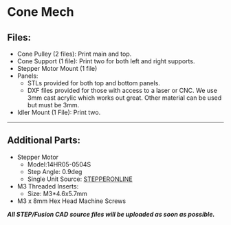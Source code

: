 # Cone Mech
## Files:
* Cone Pulley (2 files): Print main and top.
* Cone Support (1 file): Print two for both left and right supports.
* Stepper Motor Mount (1 file)
* Panels: 
  * STLs provided for both top and bottom panels.
  * DXF files provided for those with access to a laser or CNC. We use 3mm cast acrylic which works out great. Other material can be used but must be 3mm. 
* Idler Mount (1 File): Print two.
- - -
## Additional Parts:
* Stepper Motor
  * Model:14HR05-0504S
  * Step Angle: 0.9deg
  * Single Unit Source: [STEPPERONLINE](https://www.omc-stepperonline.com/round-nema-14-bipolar-0-9deg-7ncm-9-91oz-in-0-5a-8-5v-36x12mm-4-wires-14hr05-0504s)
* M3 Threaded Inserts:
  * Size: M3*4.6x5.7mm
* M3 x 8mm Hex Head Machine Screws

***All STEP/Fusion CAD source files will be uploaded as soon as possible.*** 
